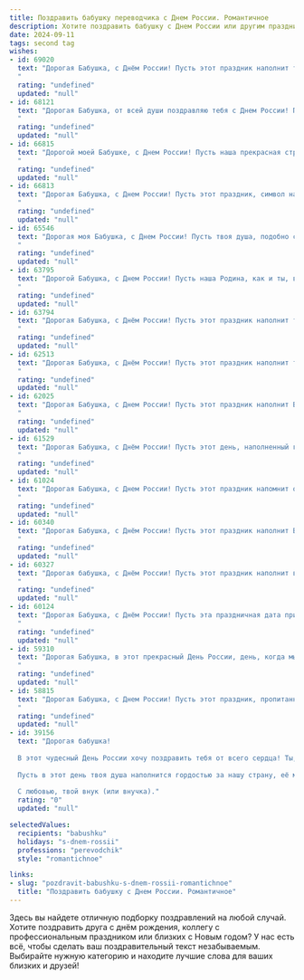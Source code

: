 ```yaml
---
title: Поздравить бабушку переводчика с Днем России. Романтичное
description: Хотите поздравить бабушку с Днем России или другим праздником? Наш ИИ создаст незабываемое поздравление, а вы обязательно выделитесь среди других.  
date: 2024-09-11
tags: second tag
wishes:
- id: 69020
  text: "Дорогая Бабушка, с Днём России! Пусть этот праздник наполнит твою жизнь яркими красками, как твои любимые переводы, а наша любовь к тебе будет столь же безгранична, как твои знания языков!
  "
  rating: "undefined"
  updated: "null"
- id: 68121
  text: "Дорогая Бабушка, от всей души поздравляю тебя с Днем России! Пусть этот праздник наполнит твою жизнь яркими красками, как русский пейзаж, и согреет теплом, как русская душа. Твой талант переводчика, как тонкий инструмент,  открывает двери в мир других культур, а  твоя нежная забота, как душевный шепот,  волнует сердца всех, кто тебя знает.
  "
  rating: "undefined"
  updated: "null"
- id: 66815
  text: "Дорогой моей Бабушке, с Днем России! Пусть наша прекрасная страна, как и твоя любовь ко мне, всегда будет сильной, богатой и красивой. С праздником, моя дорогая!
  "
  rating: "undefined"
  updated: "null"
- id: 66813
  text: "Дорогая Бабушка, с Днем России! Пусть этот праздник, символ нашей великой Родины, наполнит тебя счастьем, теплом и гордостью за нашу страну. Твой талант переводчика, твоя способность с легкостью переносить нас в другие миры и культуры,  — это настоящее сокровище. Спасибо за все, что ты делаешь.
  "
  rating: "undefined"
  updated: "null"
- id: 65546
  text: "Дорогая моя Бабушка, с Днем России! Пусть твоя душа, подобно свободному ветру, вечно стремится к новым горизонтам, а твоя мудрость, как и русский язык, которым ты владеешь в совершенстве, остаётся неисчерпаемой!
  "
  rating: "undefined"
  updated: "null"
- id: 63795
  text: "Дорогой Бабушка, с Днем России! Пусть наша Родина, как и ты, всегда будет символом любви, заботы и красоты. Твой переводческий талант, подобен мосту, соединяющем культуры и сердца. Пусть в твоей жизни будет мир, радость и счастье, как в любимом тобой русском стихе!
  "
  rating: "undefined"
  updated: "null"
- id: 63794
  text: "Дорогая Бабушка, с Днём России! Пусть этот праздник наполнит твою жизнь яркими красками, как твой талант переводчика наполняет мир пониманием и любовью. Спасибо тебе за то, что ты всегда готова открыть нам новые горизонты, и за твою бесконечную доброту.
  "
  rating: "undefined"
  updated: "null"
- id: 62513
  text: "Дорогая Бабушка, с Днём России! Пусть этот праздник наполнит твою жизнь светом, любовью и теплом, как твоя душа наполняет теплом всех, кто тебя знает. Пусть твои переводы всегда звучат красиво и точно, как твоя любовь к родной стране.
  "
  rating: "undefined"
  updated: "null"
- id: 62025
  text: "Дорогая Бабушка, с Днем России! Пусть этот праздник наполнит Вашу душу любовью к нашей прекрасной стране, а сердце — гордостью за её богатую историю и талантливых, как Вы, людей. Пусть Ваша жизнь будет наполнена теплом, как летнее солнце, а Ваш талант переводчика  —  ярким светом, освещающим души. С праздником!
  "
  rating: "undefined"
  updated: "null"
- id: 61529
  text: "Дорогая Бабушка, с Днём России! Пусть этот день, наполненный гордостью за нашу Родину, подарит тебе светлые чувства и романтическое настроение. Пусть твои переводы, как мосты между культурами, продолжат соединять сердца и вдохновлять людей.
  "
  rating: "undefined"
  updated: "null"
- id: 61024
  text: "Дорогая Бабушка, с Днем России! Пусть этот праздник напомнит о красоте нашей Родины и о том, как прекрасен мир, который мы переводим и раскрываем друг другу. С любовью, твой [Имя].
  "
  rating: "undefined"
  updated: "null"
- id: 60340
  text: "Дорогая Бабушка, с Днём России! Пусть этот праздник наполнит Ваше сердце теплом любви к нашей Родине, а душа – вдохновением на новые переводы, полные красоты и смысла. Пусть каждый Ваш день будет полон радости, а жизнь – яркой, как цвета российского флага.
  "
  rating: "undefined"
  updated: "null"
- id: 60327
  text: "Дорогая бабушка, с Днём России! Пусть этот праздник наполнит вашу жизнь теплом, любовью и гордостью за нашу великую страну. Вы, как истинный переводчик, с легкостью находите общий язык с людьми,  создавая мосты понимания и сочувствия. Спасибо вам за вашу мудрость, за ваш светлый и добрый взгляд на мир.
  "
  rating: "undefined"
  updated: "null"
- id: 60124
  text: "Дорогая Бабушка, с Днём России! Пусть эта праздничная дата принесёт тебе мир, тепло и вдохновение. Твой талант переводчика – настоящий дар, способный соединять языки и культуры. Ты – воплощение мудрости, любви и красоты родной речи.
  "
  rating: "undefined"
  updated: "null"
- id: 59310
  text: "Дорогая Бабушка, в этот прекрасный День России, день, когда мы с гордостью вспоминаем  о  нашей великой стране, хочу  поздравить  тебя  с  праздником!  Ты, как  и  вся наша  Родина, -  источник  любви,  мудрости  и  неисчерпаемой  силы.  Счастья  тебе,  здоровья  и  нескончаемого  огня  в  душе,  чтобы  и  впредь  ты  переводила  нам  слова  любви  и  счастья  с  языка  сердца  на  язык  наших  душ.
  "
  rating: "undefined"
  updated: "null"
- id: 58815
  text: "Дорогая Бабушка, с Днем России! Пусть этот праздник, пропитанный любовью к нашей Родине, подарит тебе тепло, уют и светлые, романтические мгновения. Спасибо тебе за твою неиссякаемую любовь и за то, что ты, как переводчик, помогаешь нам понимать мир во всей его многогранности. Желаю тебе здоровья, счастья и вдохновения!
  "
  rating: "undefined"
  updated: "null"
- id: 39156
  text: "Дорогая бабушка!
  
  В этот чудесный День России хочу поздравить тебя от всего сердца! Ты, как настоящий переводчик, умеешь понимать души и сердца людей, даря своим близким тепло, заботу и мудрость. Ты переводишь на язык любви и счастья моменты, которые остаются с нами навсегда.
  
  Пусть в этот день твоя душа наполнится гордостью за нашу страну, её многообразие и красоту! Желаю тебе здоровья, радости и гармонии. Пусть в твоем сердце всегда звучит мелодия счастья, а в жизни будет множество светлых и приятных моментов.
  
  С любовью, твой внук (или внучка)."
  rating: "0"
  updated: "null"

selectedValues:
  recipients: "babushku"
  holidays: "s-dnem-rossii"
  professions: "perevodchik"
  style: "romantichnoe"

links:
- slug: "pozdravit-babushku-s-dnem-rossii-romantichnoe"
  title: "Поздравить бабушку с Днем России. Романтичное"
---
```


Здесь вы найдете отличную подборку поздравлений на любой случай. 
Хотите поздравить друга с днём рождения, коллегу с профессиональным праздником или близких с Новым годом? У нас есть всё, чтобы сделать ваш поздравительный текст незабываемым. Выбирайте нужную категорию и находите лучшие слова для ваших близких и друзей!
